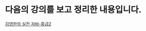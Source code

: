 # 다음의 강의를 보고 정리한 내용입니다.
[김영한의 실전 자바-중급2](https://www.inflearn.com/course/%EA%B9%80%EC%98%81%ED%95%9C%EC%9D%98-%EC%8B%A4%EC%A0%84-%EC%9E%90%EB%B0%94-%EC%A4%91%EA%B8%89-2/dashboard)
